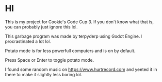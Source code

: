 # HI
This is my project for Cookie's Code Cup 3. If you don't know what that is, you can probably just ignore this lol.


This garbage program was made by terpyderp using Godot Engine. I procrastinated a lot lol.

Potato mode is for less powerfull computers and is on by default.

Press Space or Enter to toggle potato mode.

I found some random music on https://www.hurtrecord.com and yeeted it in there to make it slightly less boring lol.
